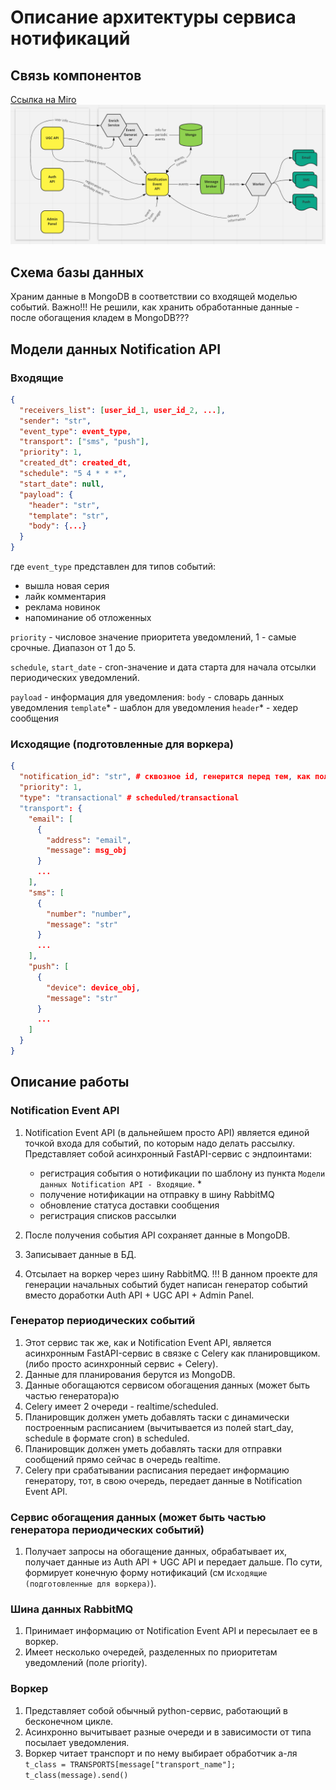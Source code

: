 # Описание архитектуры сервиса нотификаций

## Связь компонентов
[Ссылка на Miro](https://miro.com/welcomeonboard/VGJIcHM5MXZIdVFQM1JscFBVNTRpWXJiSFIxMEFrZGpKRDRjU05Wck5XZXZ5RkllQUhHZEhJd2pORGF3NmFaQ3wzNDU4NzY0NTI5MDgxMzEwMDYx?share_link_id=551609151149)
![](components.png)

## Схема базы данных
Храним данные в MongoDB в соответствии со входящей моделью событий. 
Важно!!! Не решили, как хранить обработанные данные - после обогащения кладем в MongoDB???

## Модели данных Notification API
### Входящие
```json
{
  "receivers_list": [user_id_1, user_id_2, ...],
  "sender": "str",
  "event_type": event_type,
  "transport": ["sms", "push"],
  "priority": 1,
  "created_dt": created_dt,
  "schedule": "5 4 * * *",
  "start_date": null,
  "payload": {
    "header": "str",
    "template": "str",
    "body": {...}
  }
}
```
где `event_type` представлен для типов событий:
- вышла новая серия
- лайк комментария
- реклама новинок
- напоминание об отложенных

`priority` - числовое значение приоритета уведомлений, 1 - самые срочные. Диапазон от 1 до 5.

`schedule`, `start_date` - cron-значение и дата старта для начала отсылки периодических уведомлений.

`payload` - информация для уведомления:
    `body` - словарь данных уведомления
    `template`* - шаблон для уведомления
    `header`* - хедер сообщения

### Исходящие (подготовленные для воркера)
```json
{
  "notification_id": "str", # сквозное id, генерится перед тем, как положить нотификацию в монго
  "priority": 1,
  "type": "transactional" # scheduled/transactional
  "transport": {
    "email": [
      {      
        "address": "email",
        "message": msg_obj
      }
      ...
    ],
    "sms": [
      {
        "number": "number",
        "message": "str"
      }
      ...
    ],
    "push": [
      {
        "device": device_obj,
        "message": "str"
      }
      ...
    ]
  }
}
```

## Описание работы
### Notification Event API
1) Notification Event API (в дальнейшем просто API) является единой точкой входа для событий, по которым надо делать рассылку. 
Представляет собой асинхронный FastAPI-сервис с эндпоинтами:
   - регистрация события о нотификации по шаблону из пункта `Модели данных Notification API - Входящие`. *
   - получение нотификации на отправку в шину RabbitMQ
   - обновление статуса доставки сообщения
   - регистрация списков рассылки

2) После получения события API сохраняет данные в MongoDB.
3) Записывает данные в БД.
4) Отсылает на воркер через шину RabbitMQ.
!!! В данном проекте для генерации начальных событий будет написан генератор событий вместо доработки Auth API + UGC API + Admin Panel.

### Генератор периодических событий
1) Этот сервис так же, как и Notification Event API, является асинхронным FastAPI-сервис в связке с Celery как планировщиком.
(либо просто асинхронный сервис + Celery).
2) Данные для планирования берутся из MongoDB.
3) Данные обогащаются сервисом обогащения данных (может быть частью генератора)ю
4) Celery имеет 2 очереди - realtime/scheduled.
5) Планировщик должен уметь добавлять таски с динамически построенным расписанием 
(вычитывается из полей start_day, schedule в формате cron) в scheduled.
6) Планировщик должен уметь добавлять таски для отправки сообщений прямо сейчас в очередь realtime.
7) Celery при срабатывании расписания передает информацию генератору,
тот, в свою очередь, передает данные в Notification Event API.

### Сервис обогащения данных (может быть частью генератора периодических событий)
1) Получает запросы на обогащение данных, обрабатывает их, получает данные из Auth API + UGC API и передает дальше.
По сути, формирует конечную форму нотификаций (см `Исходящие (подготовленные для воркера)`).

### Шина данных RabbitMQ
1) Принимает информацию от Notification Event API и пересылает ее в воркер.
2) Имеет несколько очередей, разделенных по приоритетам уведомлений (поле priority).

### Воркер
1) Представляет собой обычный python-сервис, работающий в бесконечном цикле.
2) Асинхронно вычитывает разные очереди и в зависимости от типа посылает уведомления.
3) Воркер читает транспорт и по нему выбирает обработчик а-ля 
```t_class = TRANSPORTS[message["transport_name"]; t_class(message).send()```
